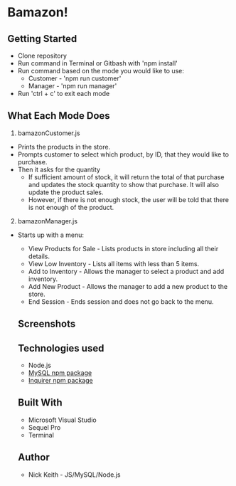 # Bamazon!

## Getting Started

- Clone repository
- Run command in Terminal or Gitbash with 'npm install'
- Run command based on the mode you would like to use:
  - Customer - 'npm run customer'
  - Manager - 'npm run manager'
- Run 'ctrl + c' to exit each mode

## What Each Mode Does

1. bamazonCustomer.js

- Prints the products in the store.
- Prompts customer to select which product, by ID, that they would like to purchase.
- Then it asks for the quantity
  - If sufficient amount of stock, it will return the total of that purchase and updates the stock quantity to show 
    that purchase.  It will also update the product sales.
  - However,  if there is not enough stock, the user will be told that there is not enough of the product.

2. bamazonManager.js

- Starts up with a menu:
  - View Products for Sale - Lists products in store including all their details.
  - View Low Inventory - Lists all items with less than 5 items.
  - Add to Inventory - Allows the manager to select a product and add inventory.
  - Add New Product - Allows the manager to add a new product to the store.
  - End Session - Ends session and does not go back to the menu.
  
  ## Screenshots
  
  
  ## Technologies used
  
  - Node.js
  - [MySQL npm package](https://www.npmjs.com/package/mysql)
  - [Inquirer npm package](https://www.npmjs.com/package/inquirer)
  
  ## Built With
  
  - Microsoft Visual Studio
  - Sequel Pro
  - Terminal
  
  ## Author
  
  - Nick Keith - JS/MySQL/Node.js
 
 
